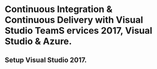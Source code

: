 # Continuous Integration & Continuous Delivery with Visual Studio TeamS ervices 2017, Visual Studio & Azure. 

## Setup Visual Studio 2017.
